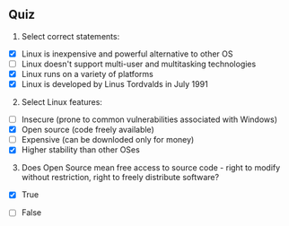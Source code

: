   
## Quiz

1. Select correct statements:
- [x] Linux is inexpensive and powerful alternative to other OS
- [ ] Linux doesn't support multi-user and multitasking technologies
- [x] Linux runs on a variety of platforms
- [x] Linux is developed by Linus Tordvalds in July 1991
  
2. Select Linux features:
- [ ] Insecure (prone to common vulnerabilities associated with Windows)
- [x] Open source (code freely available)
- [ ] Expensive (can be downloded only for money)
- [x] Higher stability than other OSes
  
3. Does Open Source mean free access to source code - right to modify without restriction, right to freely distribute software?
- [x] True
- [ ] False
  
